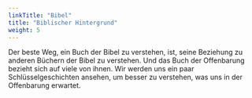 ```yaml
---
linkTitle: "Bibel"
title: "Biblischer Hintergrund"
weight: 5
---
```


Der beste Weg, ein Buch der Bibel zu verstehen, ist, seine Beziehung zu anderen Büchern der Bibel zu verstehen.
Und das Buch der Offenbarung bezieht sich auf viele von ihnen. Wir werden uns ein paar Schlüsselgeschichten ansehen, um besser zu verstehen, was uns in der Offenbarung erwartet.